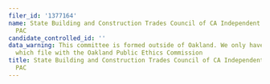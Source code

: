 ```yaml
---
filer_id: '1377164'
name: State Building and Construction Trades Council of CA Independent Expenditures
  PAC
candidate_controlled_id: ''
data_warning: This committee is formed outside of Oakland. We only have data on committees
  which file with the Oakland Public Ethics Commission
title: State Building and Construction Trades Council of CA Independent Expenditures
  PAC
---
```

